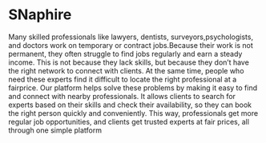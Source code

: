 # SNaphire

Many skilled professionals like lawyers, dentists, surveyors,psychologists, and doctors work on temporary or contract jobs.Because their work is not permanent, they often struggle to find jobs regularly and earn a steady income. This is not because they lack skills, but because they don’t have the right network to connect with clients. At the same time, people who need these experts find it difficult to locate the right professional at a fairprice. Our platform helps solve these problems by making it easy to find and connect with nearby professionals. It allows clients to search for experts based on their skills and check their availability, so they can book the right person quickly and conveniently. This way, professionals get more regular job opportunities, and clients get trusted experts at fair prices, all through one simple platform
